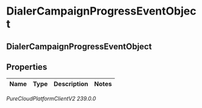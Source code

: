 # DialerCampaignProgressEventObject

## DialerCampaignProgressEventObject

## Properties

|Name | Type | Description | Notes|
|------------ | ------------- | ------------- | -------------|



_PureCloudPlatformClientV2 239.0.0_
